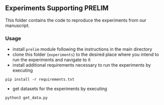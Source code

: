 ## Experiments Supporting PRELIM

This folder contains the code to reproduce the experiments from our manuscript.

### Usage
- install `prelim` module following the instructions in the main directory
- clone this folder (`experiments`) to the desired place where you intend to run the experiments and navigate to it
- install additional requirements necessary to run the experiments by executing 
```
pip install -r requirements.txt
```
- get datasets for the experiments by executing
```
python3 get_data.py
```






